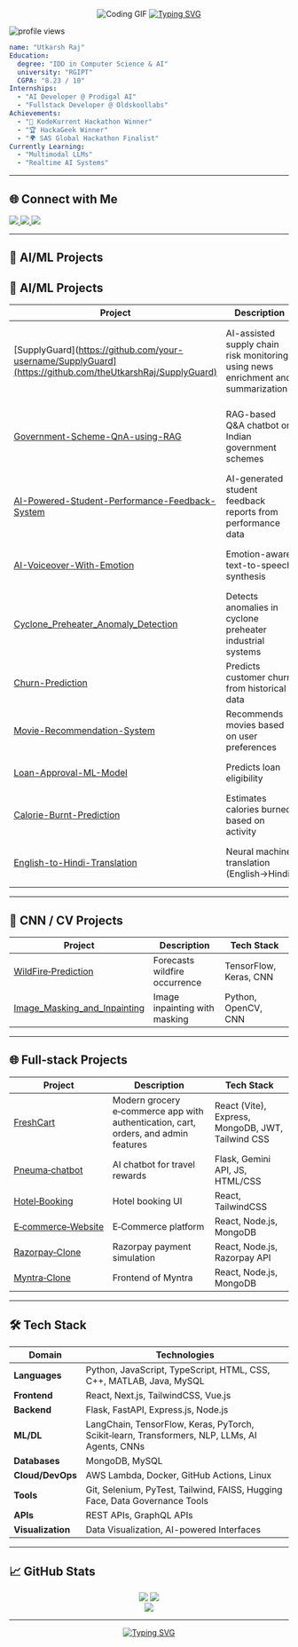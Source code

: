 <div align="center">
  <img src="https://media3.giphy.com/media/v1.Y2lkPTc5MGI3NjExM3VsZGFibGgwYzk0OXl1YzBscmxnd3IzMnFnZGJvbXVlMTZjZGF0dCZlcD12MV9pbnRlcm5hbF9naWZfYnlfaWQmY3Q9Zw/qgQUggAC3Pfv687qPC/giphy.gif" alt="Coding GIF" />

  <a href="https://git.io/typing-svg">
    <img src="https://readme-typing-svg.herokuapp.com?font=Fira+Code&weight=500&pause=700&color=00D8FF&width=435&lines=Hi+I'm+Utkarsh+Raj;Fullstack+%7C+AI/ML+Enthusiast;Building+Innovative+AI+Solutions" alt="Typing SVG"/>
  </a>
</div>

<p align="left">
  <img src="https://komarev.com/ghpvc/?username=theUtkarshRaj&label=Profile%20views&color=0e75b6&style=flat" alt="profile views"/>
</p>

```yaml
name: "Utkarsh Raj"
Education:
  degree: "IDD in Computer Science & AI"
  university: "RGIPT"
  CGPA: "8.23 / 10"
Internships:
  - "AI Developer @ Prodigal AI"
  - "Fullstack Developer @ Oldskoollabs"
Achievements:
  - "🥇 KodeKurrent Hackathon Winner"
  - "🏆 HackaGeek Winner"
  - "🌍 SAS Global Hackathon Finalist"
Currently Learning:
  - "Multimodal LLMs"
  - "Realtime AI Systems"
```

---

## 🌐 Connect with Me

<p align="left">
  <a href="https://www.linkedin.com/in/utkarshraj271023266/" target="_blank">
    <img src="https://img.shields.io/badge/LinkedIn-%230077B5.svg?&style=for-the-badge&logo=linkedin&logoColor=white" />
  </a>
  <a href="https://github.com/theUtkarshRaj" target="_blank">
    <img src="https://img.shields.io/badge/GitHub-100000?style=for-the-badge&logo=github&logoColor=white" />
  </a>
  <a href="https://leetcode.com/theUtkarshRaj" target="_blank">
    <img src="https://img.shields.io/badge/LeetCode-%23FFA116.svg?&style=for-the-badge&logo=leetcode&logoColor=black" />
  </a>
</p>

---

## 💼 AI/ML Projects

## 💼 AI/ML Projects

| Project | Description | Tech Stack |
| ------- | ----------- | ---------- |
| [SupplyGuard](https://github.com/your-username/SupplyGuard](https://github.com/theUtkarshRaj/SupplyGuard) | AI-assisted supply chain risk monitoring using news enrichment and summarization | Python (FastAPI, spaCy), Hugging Face BART, React, Vite, Tailwind CSS |
| [Government-Scheme-QnA-using-RAG](https://github.com/theUtkarshRaj/Government-Scheme-QnA-using-RAG) | RAG-based Q&A chatbot on Indian government schemes | Python, LangChain, MiniLM, FAISS, Flan-T5, Gemini API |
| [AI-Powered-Student-Performance-Feedback-System](https://github.com/theUtkarshRaj/AI-Powered-Student-Performance-Feedback-System) | AI-generated student feedback reports from performance data | Python, Pandas, Matplotlib, ReportLab, Streamlit, Gemini API |
| [AI-Voiceover-With-Emotion](https://github.com/theUtkarshRaj/AI-Voiceover-With-Emotion) | Emotion-aware text-to-speech synthesis | Python, TensorFlow, Librosa, Typecast API |
| [Cyclone_Preheater_Anomaly_Detection](https://github.com/theUtkarshRaj/Cyclone_Preheater_Anomaly_Detection-) | Detects anomalies in cyclone preheater industrial systems | Python, Pandas, Scikit-learn |
| [Churn-Prediction](https://github.com/theUtkarshRaj/Churn-Prediction) | Predicts customer churn from historical data | Python, SVM, XGBoost |
| [Movie-Recommendation-System](https://github.com/theUtkarshRaj/Movie-recommended-system) | Recommends movies based on user preferences | Python, Scikit-learn |
| [Loan-Approval-ML-Model](https://github.com/theUtkarshRaj/Loan-Approval-ML-Model) | Predicts loan eligibility | Python, Logistic Regression |
| [Calorie-Burnt-Prediction](https://github.com/theUtkarshRaj/Calorie-Burnt-Prediction) | Estimates calories burned based on activity | Python, Regression Models |
| [English-to-Hindi-Translation](https://github.com/theUtkarshRaj/English-to-Hindi-Translation) | Neural machine translation (English→Hindi) | Python, HuggingFace Transformers, Seq2Seq |


---

## 🧠 CNN / CV Projects

| Project                                                                                      | Description                   | Tech Stack             |
| -------------------------------------------------------------------------------------------- | ----------------------------- | ---------------------- |
| [WildFire‑Prediction](https://github.com/theUtkarshRaj/WildFire-Prediction)                 | Forecasts wildfire occurrence | TensorFlow, Keras, CNN |
| [Image_Masking_and_Inpainting](https://github.com/theUtkarshRaj/Image_Masking_and_Inpainting) | Image inpainting with masking | Python, OpenCV, CNN    |

---

## 🌐 Full‑stack Projects

| Project                                                                 | Description                   | Tech Stack                      |
| ----------------------------------------------------------------------- | ----------------------------- | ------------------------------- |
| [FreshCart](https://github.com/theUtkarshRaj/FreshCart)                 | Modern grocery e‑commerce app with authentication, cart, orders, and admin features | React (Vite), Express, MongoDB, JWT, Tailwind CSS |
| [Pneuma‑chatbot](https://github.com/theUtkarshRaj/Pneuma-chatbot)      | AI chatbot for travel rewards | Flask, Gemini API, JS, HTML/CSS |
| [Hotel‑Booking](https://github.com/theUtkarshRaj/hotel-Booking-frontend) | Hotel booking UI              | React, TailwindCSS              |
| [E‑commerce‑Website](https://github.com/theUtkarshRaj/E-commerce-Website) | E‑Commerce platform           | React, Node.js, MongoDB         |
| [Razorpay‑Clone](https://github.com/theUtkarshRaj/Razorpay-Clone)       | Razorpay payment simulation   | React, Node.js, Razorpay API    |
| [Myntra‑Clone](https://github.com/theUtkarshRaj/Myntra-Clone)           | Frontend of Myntra            | React, Node.js, MongoDB         |


---

## 🛠️ Tech Stack

| Domain        | Technologies                                      |
| ------------- | ------------------------------------------------- |
| **Languages** | Python, JavaScript, TypeScript, HTML, CSS, C++, MATLAB, Java, MySQL |
| **Frontend**  | React, Next.js, TailwindCSS, Vue.js                |
| **Backend**   | Flask, FastAPI, Express.js, Node.js                |
| **ML/DL**     | LangChain, TensorFlow, Keras, PyTorch, Scikit‑learn, Transformers, NLP, LLMs, AI Agents, CNNs |
| **Databases** | MongoDB, MySQL                                    |
| **Cloud/DevOps** | AWS Lambda, Docker, GitHub Actions, Linux      |
| **Tools**     | Git, Selenium, PyTest, Tailwind, FAISS, Hugging Face, Data Governance Tools |
| **APIs**      | REST APIs, GraphQL APIs                           |
| **Visualization** | Data Visualization, AI-powered Interfaces    |


---

## 📈 GitHub Stats

<div align="center">
  <img src="https://github-readme-stats.vercel.app/api?username=theUtkarshRaj&show_icons=true&theme=react&hide_border=true" />
  <img src="https://github-readme-stats.vercel.app/api/top-langs/?username=theUtkarshRaj&layout=compact&theme=react&hide_border=true" />
  <br>
  <img src="https://github-readme-activity-graph.vercel.app/graph?username=theUtkarshRaj&theme=react-dark" />
</div>

---

<div align="center">
  <a href="https://github.com/DenverCoder1/readme-typing-svg">
    <img src="https://readme-typing-svg.herokuapp.com?font=Fira+Code&size=24&pause=1000&color=F72020&center=true&vCenter=true&width=435&lines=Thanks+for+stopping+by+👋" alt="Typing SVG" />
  </a>
</div>

